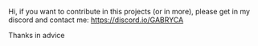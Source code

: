 Hi, if you want to contribute in this projects (or in more), please get in my discord and contact me:
https://discord.io/GABRYCA

Thanks in advice
